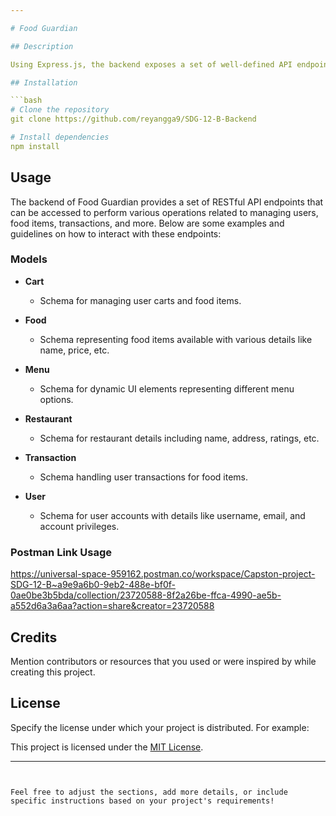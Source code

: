 ```yaml
---

# Food Guardian 

## Description

Using Express.js, the backend exposes a set of well-defined API endpoints that facilitate communication with the frontend. These endpoints handle various operations such as fetching food items, managing user carts, processing transactions, retrieving restaurant details, and handling user authentication.

## Installation

```bash
# Clone the repository
git clone https://github.com/reyangga9/SDG-12-B-Backend

# Install dependencies
npm install
```

## Usage

The backend of Food Guardian provides a set of RESTful API endpoints that can be accessed to perform various operations related to managing users, food items, transactions, and more. Below are some examples and guidelines on how to interact with these endpoints:

### Models

- **Cart**
  - Schema for managing user carts and food items.
  
- **Food**
  - Schema representing food items available with various details like name, price, etc.
  
- **Menu**
  - Schema for dynamic UI elements representing different menu options.

- **Restaurant**
  - Schema for restaurant details including name, address, ratings, etc.

- **Transaction**
  - Schema handling user transactions for food items.

- **User**
  - Schema for user accounts with details like username, email, and account privileges.

### Postman Link Usage

https://universal-space-959162.postman.co/workspace/Capston-project-SDG-12-B~a9e9a6b0-9eb2-488e-bf0f-0ae0be3b5bda/collection/23720588-8f2a26be-ffca-4990-ae5b-a552d6a3a6aa?action=share&creator=23720588


## Credits

Mention contributors or resources that you used or were inspired by while creating this project.

## License

Specify the license under which your project is distributed. For example:

This project is licensed under the [MIT License](link-to-license).

---
```


Feel free to adjust the sections, add more details, or include specific instructions based on your project's requirements!
